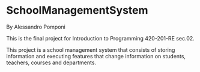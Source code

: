 # SchoolManagementSystem
By Alessandro Pomponi

This is the final project for Introduction to Programming 420-201-RE sec.02.

This project is a school management system that consists of storing information and executing features that change information on students, teachers, courses and departments.

